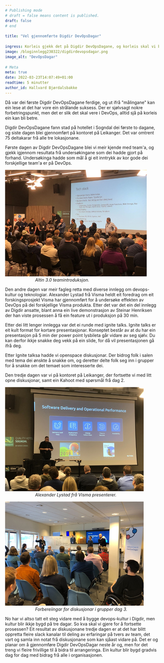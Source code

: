 ```yaml
---
# Publishing mode
# draft = false means content is published. 
draft: false
# end

title: "Vel gjennomførte Digdir DevOpsDagar"

ingress: Korleis gjekk det på Digdir DevOpsDagane, og korleis skal vi bygge devops-kultur vidare?
image: /bloginnlegg230322/digdirdevopsdagar.png
image_alt: "DevOpsDagar"

# Meta
meta: true
date: 2022-03-23T14:07:49+01:00
readtime: 5 minutter
author_id: Hallvard Bjørdalsbakke
---
```


Då var dei første Digdir DevOpsDagane ferdige, og ut ifrå "målingane" kan ein lese at det har vore ein strålande suksess. Der er sjølvsagt nokre forbetringspunkt, men det er slik det skal vere i DevOps, alltid sjå på korleis ein kan bli betre.

Digdir DevOpsDagane fann stad på hotellet i Sogndal dei første to dagane, og siste dagen blei gjennomført på kontoret på Leikanger. Det var omtrent 75 deltakarar frå alle tre lokasjonane.

Første dagen av Digdir DevOpsDagane blei vi meir kjende med team'a, og gjekk igjennom resultata frå undersøkingane som dei hadde gjort på forhand. Undersøkinga hadde som mål å gi eit inntrykk av kor gode dei forskjellige team'a er på DevOps.

![Altinn 3 teamintroduksjon.](/bloginnlegg230322/team-introduksjon.png)
&nbsp;&nbsp;&nbsp;&nbsp;&nbsp;&nbsp;&nbsp;&nbsp;&nbsp;&nbsp;&nbsp;&nbsp;&nbsp;&nbsp;&nbsp;&nbsp;&nbsp;&nbsp;&nbsp;&nbsp;&nbsp;&nbsp;&nbsp;&nbsp;&nbsp;*Altin 3.0 teamintroduksjon.*

Den andre dagen var meir fagleg retta med diverse innlegg om devops-kultur og teknologiar. Alexander Lystad frå Visma heldt eit foredrag om eit forskingsprosjekt Visma har gjennomført for å undersøke effekten av DevOps på dei forskjellige Visma produkta. Etter det var det ein del innlegg av Digdir ansatte, blant anna ein live demonstrasjon av Steinar Henriksen der han viste prosessen å få ein feature ut i produksjon på 30 min.

Etter dei litt lenger innlegga var det ei runde med ignite talks. Ignite talks er eit kult format for kortare presentasjonar. Konseptet består av at du har ein presentasjon på 5 min der power point lysbileta går vidare av seg sjølv. Du kan derfor ikkje snakke deg vekk på ein slide, for då vil presentasjonen gå ifrå deg. 

Etter Ignite talksa hadde vi openspace diskusjonar. Der bidrog folk i salen med tema dei ønskte å snakke om,  og deretter delte folk seg inn i grupper for å snakke om det temaet som interesserte dei. 

Den tredje dagen var vi på kontoret på Leikanger, der fortsette vi med litt opne diskusjonar, samt ein Kahoot med spørsmål frå dag 2.

![Alexander Lystad frå Visma presenterer.](/bloginnlegg230322/alexander-lystad-presenterer.png)
&nbsp;&nbsp;&nbsp;&nbsp;&nbsp;&nbsp;&nbsp;&nbsp;&nbsp;&nbsp;&nbsp;&nbsp;&nbsp;&nbsp;&nbsp;&nbsp;&nbsp;&nbsp;&nbsp;&nbsp;&nbsp;&nbsp;&nbsp;&nbsp;&nbsp;*Alexander Lystad frå Visma presenterer.*

![Forbereiingar for diskusjonar i grupper dag 3.](/bloginnlegg230322/digdirdevopsdagar-dag3.png)
&nbsp;&nbsp;&nbsp;&nbsp;&nbsp;&nbsp;&nbsp;&nbsp;&nbsp;&nbsp;&nbsp;&nbsp;&nbsp;&nbsp;&nbsp;&nbsp;&nbsp;&nbsp;&nbsp;&nbsp;&nbsp;&nbsp;&nbsp;&nbsp;&nbsp;*Forbereiingar for diskusjonar i grupper dag 3.*

No har vi altso tatt eit steg vidare med å bygge devops-kultur i Digdir, men kultur blir ikkje bygd på tre dagar. So kva skal vi gjere for å fortsette prosessen? Eit resultat av diskusjonane tredje dagen er at det har blitt oppretta fleire slack kanalar til deling av erfaringar på tvers av team, det vart og samla inn notat frå diskusjonane som kan sjåast vidare på. Det er og planar om å gjennomføre Digdir DevOpsDagar neste år og, men for det treng vi fleire frivillige til å bidra til arrangeringa. Ein kultur blir bygd gradvis dag for dag med bidrag frå alle i organisasjonen.
